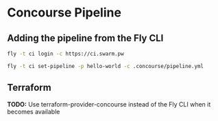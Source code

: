 # Concourse Pipeline

## Adding the pipeline from the Fly CLI

```sh
fly -t ci login -c https://ci.swarm.pw
```

```sh
fly -t ci set-pipeline -p hello-world -c .concourse/pipeline.yml
```

## Terraform

**TODO:** Use terraform-provider-concourse instead of the Fly CLI when it becomes available
